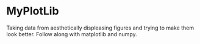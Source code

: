 # MyPlotLib
Taking data from aesthetically displeasing figures and trying to make them look better.
Follow along with matplotlib and numpy.
